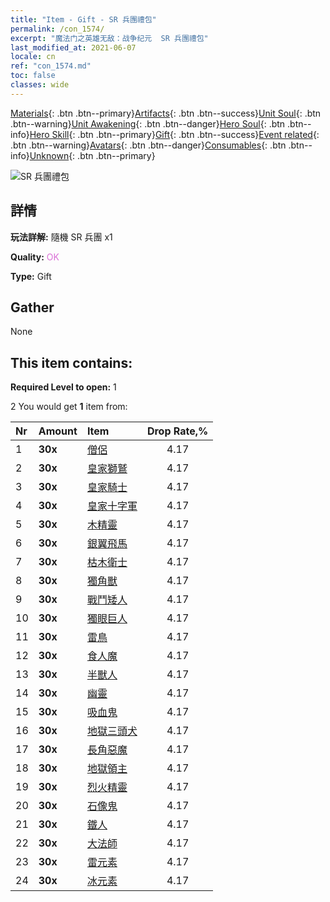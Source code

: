 ```yaml
---
title: "Item - Gift - SR 兵團禮包"
permalink: /con_1574/
excerpt: "魔法门之英雄无敌：战争纪元  SR 兵團禮包"
last_modified_at: 2021-06-07
locale: cn
ref: "con_1574.md"
toc: false
classes: wide
---
```

 [Materials](/ItemsCN/){: .btn .btn--primary}[Artifacts](/ItemsCN/Artifacts/){: .btn .btn--success}[Unit Soul](/ItemsCN/UnitSoul/){: .btn .btn--warning}[Unit Awakening](/ItemsCN/UnitAwakening/){: .btn .btn--danger}[Hero Soul](/ItemsCN/HeroSoul/){: .btn .btn--info}[Hero Skill](/ItemsCN/HeroSkill/){: .btn .btn--primary}[Gift](/ItemsCN/Gift/){: .btn .btn--success}[Event related](/ItemsCN/Events/){: .btn .btn--warning}[Avatars](/ItemsCN/Avatars/){: .btn .btn--danger}[Consumables](/ItemsCN/Consumables/){: .btn .btn--info}[Unknown](/ItemsCN/Unknown/){: .btn .btn--primary}

 ![SR 兵團禮包](/images/t/i_907190.png)

## 詳情
 **玩法詳解:** 隨機 SR 兵團 x1

 **Quality:** <span style="color: #DA70D6">OK</span>

 **Type:** Gift

## Gather

  None

## This item contains:

 **Required Level to open:** 1

 2 You would get **1** item  from:

  | Nr | Amount |     Item    | Drop Rate,% |
  |:---|:-------|:------------|:---------:|
  | 1 |  **30x** | [僧侶](/cn/Items/unt_194/) | 4.17 | 
  | 2 |  **30x** | [皇家獅鷲](/cn/Items/unt_192/) | 4.17 | 
  | 3 |  **30x** | [皇家騎士](/cn/Items/unt_195/) | 4.17 | 
  | 4 |  **30x** | [皇家十字軍](/cn/Items/unt_193/) | 4.17 | 
  | 5 |  **30x** | [木精靈](/cn/Items/unt_201/) | 4.17 | 
  | 6 |  **30x** | [銀翼飛馬](/cn/Items/unt_202/) | 4.17 | 
  | 7 |  **30x** | [枯木衛士](/cn/Items/unt_203/) | 4.17 | 
  | 8 |  **30x** | [獨角獸](/cn/Items/unt_204/) | 4.17 | 
  | 9 |  **30x** | [戰鬥矮人](/cn/Items/unt_200/) | 4.17 | 
  | 10 |  **30x** | [獨眼巨人](/cn/Items/unt_222/) | 4.17 | 
  | 11 |  **30x** | [雷鳥](/cn/Items/unt_221/) | 4.17 | 
  | 12 |  **30x** | [食人魔](/cn/Items/unt_220/) | 4.17 | 
  | 13 |  **30x** | [半獸人](/cn/Items/unt_219/) | 4.17 | 
  | 14 |  **30x** | [幽靈](/cn/Items/unt_210/) | 4.17 | 
  | 15 |  **30x** | [吸血鬼](/cn/Items/unt_211/) | 4.17 | 
  | 16 |  **30x** | [地獄三頭犬](/cn/Items/unt_228/) | 4.17 | 
  | 17 |  **30x** | [長角惡魔](/cn/Items/unt_229/) | 4.17 | 
  | 18 |  **30x** | [地獄領主](/cn/Items/unt_230/) | 4.17 | 
  | 19 |  **30x** | [烈火精靈](/cn/Items/unt_231/) | 4.17 | 
  | 20 |  **30x** | [石像鬼](/cn/Items/unt_236/) | 4.17 | 
  | 21 |  **30x** | [鐵人](/cn/Items/unt_237/) | 4.17 | 
  | 22 |  **30x** | [大法師](/cn/Items/unt_238/) | 4.17 | 
  | 23 |  **30x** | [雷元素](/cn/Items/unt_263/) | 4.17 | 
  | 24 |  **30x** | [冰元素](/cn/Items/unt_264/) | 4.17 | 
